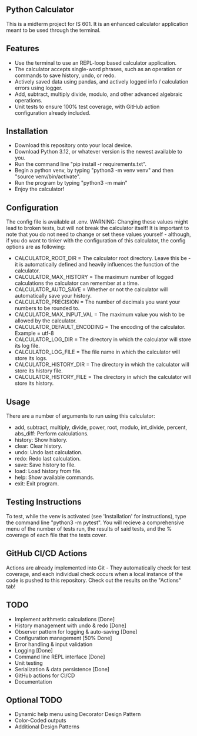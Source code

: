 ## Python Calculator

This is a midterm project for IS 601. It is an enhanced calculator application meant to be used through the terminal.

## Features

- Use the terminal to use an REPL-loop based calculator application.
- The calculator accepts single-word phrases, such as an operation or commands to save history, undo, or redo.
- Actively saved data using pandas, and actively logged info / calculation errors using logger.
- Add, subtract, multiply divide, modulo, and other advanced algebraic operations.
- Unit tests to ensure 100% test coverage, with GitHub action configuration already included.

## Installation

- Download this repository onto your local device.
- Download Python 3.12, or whatever version is the newest available to you.
- Run the command line "pip install -r requirements.txt".
- Begin a python venv, by typing "python3 -m venv venv" and then "source venv/bin/activate".
- Run the program by typing "python3 -m main"
- Enjoy the calculator!


## Configuration

The config file is available at .env. WARNING: Changing these values might lead to broken tests, but will not break the calculator itself! It is important to note that you do not need to change or set these values yourself - although, if you do want to tinker with the configuration of this calculator, the config options are as following:
- CALCULATOR_ROOT_DIR = The calculator root directory. Leave this be - it is automatically defined and heavily influences the function of the calculator.
- CALCULATOR_MAX_HISTORY = The maximum number of logged calculations the calculator can remember at a time.
- CALCULATOR_AUTO_SAVE = Whether or not the calculator will automatically save your history.
- CALCULATOR_PRECISION = The number of decimals you want your numbers to be rounded to.
- CALCULATOR_MAX_INPUT_VAL = The maximum value you wish to be allowed by the calculator.
- CALCULATOR_DEFAULT_ENCODING = The encoding of the calculator. Example = utf-8
- CALCULATOR_LOG_DIR = The directory in which the calculator will store its log file.
- CALCULATOR_LOG_FILE = The file name in which the calculator will store its logs.
- CALCULATOR_HISTORY_DIR = The directory in which the calculator will store its history file.
- CALCULATOR_HISTORY_FILE = The directory in which the calculator will store its history.

## Usage

There are a number of arguments to run using this calculator:
- add, subtract, multiply, divide, power, root, modulo, int_divide, percent, abs_diff: Perform calculations.
- history: Show history.
- clear: Clear history.
- undo: Undo last calculation.
- redo: Redo last calculation.
- save: Save history to file.
- load: Load history from file.
- help: Show available commands.
- exit: Exit program.

## Testing Instructions

To test, while the venv is activated (see 'Installation' for instructions), type the command line "python3 -m pytest". You will recieve a comprehensive menu of the number of tests run, the results of said tests, and the % coverage of each file that the tests cover.

## GitHub CI/CD Actions

Actions are already implemented into Git - They automatically check for test coverage, and each individual check occurs when a local instance of the code is pushed to this repository. Check out the results on the "Actions" tab!

## TODO

- Implement arithmetic calculations [Done]
- History management with undo & redo [Done]
- Observer pattern for logging & auto-saving [Done]
- Configuration management [50% Done]
- Error handling & input validation 
- Logging [Done]
- Command line REPL interface [Done]
- Unit testing
- Serialization & data persistence [Done]
- GitHub actions for CI/CD
- Documentation

## Optional TODO

- Dynamic help menu using Decorator Design Pattern
- Color-Coded outputs
- Additional Design Patterns